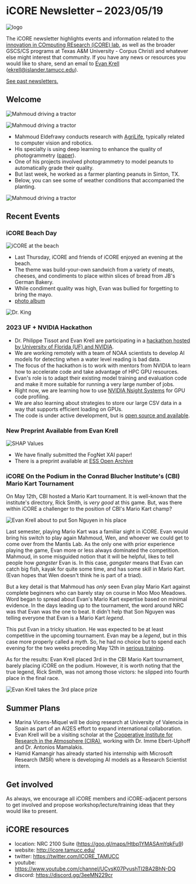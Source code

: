 # iCORE Newsletter – 2023/05/19

![logo](../img/logo_plain_sm.jpg)

The iCORE newsletter highlights events and information related to the [innovation in COmputing REsearch (iCORE) lab](https://icore.tamucc.edu/),
as well as the broader GSCS/CS programs at Texas A&M University - Corpus Christi and whatever else might interest that community.
If you have any news or resources you would like to share, send an email to [Evan Krell](https://scholar.google.com/citations?user=jLuwYGAAAAAJ&hl=en) (ekrell@islander.tamucc.edu).

[See past newsletters.](https://github.com/ekrell/icore_website/tree/main/news)

## Welcome

![Mahmoud driving a tractor](../img/mahmoud_farm_3.jpg)

![Mahmoud driving a tractor](../img/mahmoud_farm_2.jpg)

- Mahmoud Eldefrawy conducts research with [AgriLife](https://agrilifeextension.tamu.edu/), typically related to computer vision and robotics. 
- His specialty is using deep learning to enhance the quality of photogrammetry ([paper](https://www.mdpi.com/2072-4292/14/13/3199)).
- One of his projects involved photogrammetry to model peanuts to automatically grade their quality.
- But last week, he worked as a farmer planting peanuts in Sinton, TX. 
- Below, you can see some of weather conditions that accompanied the planting.

![Mahmoud driving a tractor](../img/mahmoud_farm_1.jpg)

## Recent Events

### iCORE Beach Day

![iCORE at the beach](../img/beach_1.jpg)

- Last Thursday, iCORE and friends of iCORE enjoyed an evening at the beach.
- The theme was build-your-own sandwich from a variety of meats, cheeses, and condiments to place within slices of bread from JB's German Bakery. 
- While condiment quality was high, Evan was bullied for forgetting to bring the mayo. 
- [photo album](https://photos.app.goo.gl/C5rXijBnjcgnwcao9)

![Dr. King](../img/beach_2.jpg)

### 2023 UF + NVIDIA Hackathon

- Dr. Philippe Tissot and Evan Krell are participating in a [hackathon hosted by University of Florida (UF) and NVIDIA](https://news.it.ufl.edu/research/2023-ufnvidia-hackathon/).
- We are working remotely with a team of NOAA scientists to develop AI models for detecting when a water level reading is bad data.
- The focus of the hackathon is to work with mentors from NVIDIA to learn how to accelerate code and take advantage of HPC GPU resources.
- Evan's role is to adapt their existing model training and evaluation code and make it more suitable for running a very large number of jobs.
- Right now, we are learning how to use [NVIDIA Nsight Systems](https://developer.nvidia.com/nsight-systems) for GPU code profiling.
- We are also learning about strategies to store our large CSV data in a way that supports efficient loading on GPUs. 
- The code is under active development, but is [open source and available](https://github.com/NOAA-CO-OPS/wlai-uf-hackathon-2023).

### New Preprint Available from Evan Krell

![SHAP Values](../img/shap_fognet.png)

- We have finally submitted the FogNet XAI paper!
- There is a preprint available at [ESS Open Archive](https://essopenarchive.org/doi/full/10.22541/essoar.168394745.56383253/v1)

### iCORE On the Podium in the Conrad Blucher Institute's (CBI) Mario Kart Tournament

On May 12th, CBI hosted a Mario Kart tournament. It is well-known that the institute's directory, Rick Smith, is _very good_ at this game. 
But, was there within iCORE a challenger to the position of CBI's Mario Kart champ?

![Evan Krell about to put Son Nguyen in his place](../img/cbi-mario-kart-tourney-1.jpg)

Last semester, playing Mario Kart was a familiar sight in iCORE. Evan would bring his switch to play again Mahmoud, Wen, and whoever we could get to come over from the Mantis Lab. 
As the only one with prior experience playing the game, Evan more or less always dominated the competition. Mahmoud, in some misguided notion that it will be helpful, likes to tell people how _gangster_ Evan is. 
In this case, _gangster_ means that Evan can catch big fish, kayak for quite some time, and has some skill in Mario Kart. (Evan hopes that Wen doesn't think he is part of a triad).

But a key detail is that Mahmoud has _only_ seen Evan play Mario Kart against complete beginners who can barely stay on course in Moo Moo Meadows. 
Word began to spread about Evan's Mario Kart expertise based on minimal evidence. In the days leading up to the tournament, 
the word around NRC was that Evan was the one to beat. It didn't help that Son Nguyen was telling everyone that Evan is a Mario Kart _legend_.

This put Evan in a tricky situation. He was expected to be at least competitive in the upcoming tournament.
Evan may be a _legend_, but in this case more properly called a _myth_. 
So, he had no choice but to spend each evening for the two weeks preceding May 12th in [serious training](https://www.youtube.com/watch?v=iE9ZF2eA-Fc).

As for the results: Evan Krell placed 3rd in the CBI Mario Kart tournament, barely placing iCORE on the podium. 
However, it is worth noting that the true legend, Rick Smith, was not among those victors: he slipped into fourth place in the final race.

![Evan Krell takes the 3rd place prize](../img/cbi-mario-kart-tourney-2.jpg)


## Summer Plans

- Marina Vicens-Miquel will be doing research at University of Valencia in Spain as part of an AI2ES effort to expand international collaboration.
- Evan Krell will be a visiting scholar at the [Cooperative Institute for Research in the Atmosphere (CIRA)](https://www.cira.colostate.edu/), working with Dr. Imme Ebert-Uphoff and Dr. Antonios Mamalakis.
- Hamid Kamangir has already started his internship with Microsoft Research (MSR) where is developing AI models as a Research Scientist intern.

## Get involved

As always, we encourage all iCORE members and iCORE-adjacent persons to get involved and propose workshop/lecture/training ideas that they would like to present.

## iCORE resources

- location: NRC 2100 Suite (https://goo.gl/maps/Htbp1YMASAmYqkFu9)
- website: http://icore.tamucc.edu/
- twitter: https://twitter.com/ICORE_TAMUCC
- youtube: https://www.youtube.com/channel/UCvsK07PvushTI2BA2BhN-DQ
- discord: https://discord.gg/3eeMN229cr
